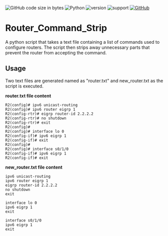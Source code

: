 ![GitHub code size in bytes](https://img.shields.io/github/languages/code-size/Anthony-T-N/Router_Command_Strip)
![Python](https://img.shields.io/badge/python-%3E%3D3-brightgreen.svg)
![version](https://img.shields.io/badge/version-1.0.0-yellow.svg)
![support](https://img.shields.io/badge/OS-Windows-orange.svg)
[![GitHub](https://img.shields.io/github/license/mashape/apistatus.svg)](https://github.com/Anthony-T-N/Router_Command_Strip)

# Router_Command_Strip
A python script that takes a text file containing a list of commands used to configure routers. The script then strips away unnecessary
parts that prevent the router from accepting the command.

Usage
-
Two text files are generated named as "router.txt" and new_router.txt as the script is executed.

**router.txt file content**
```text
R2(config)# ipv6 unicast-routing
R2(config)# ipv6 router eigrp 1
R2(config-rtr)# eigrp router-id 2.2.2.2
R2(config-rtr)# no shutdown
R2(config-rtr)# exit
R2(config)#
R2(config)# interface lo 0
R2(config-if)# ipv6 eigrp 1                   
R2(config-if)# exit
R2(config)#
R2(config)# interface s0/1/0
R2(config-if)# ipv6 eigrp 1    
R2(config-if)# exit
```
**new_router.txt file content**
```text
ipv6 unicast-routing
ipv6 router eigrp 1
eigrp router-id 2.2.2.2
no shutdown
exit

interface lo 0
ipv6 eigrp 1                   
exit

interface s0/1/0
ipv6 eigrp 1    
exit
```
